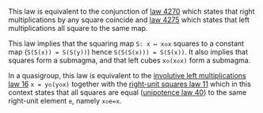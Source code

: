 This law is equivalent to the conjunction of [law 4270](https://teorth.github.io/equational_theories/implications/?4270) which states that right multiplications by any square coincide and [law 4275](https://teorth.github.io/equational_theories/implications/?4275) which states that left multiplications all square to the same map.

This law implies that the squaring map `S: x ↦ x◇x` squares to a constant map (`S(S(x)) = S(S(y))`) hence  `S(S(S(x))) = S(S(x))`.  It also implies that squares form a submagma, and that left cubes `x◇(x◇x)` form a submagma.

In a quasigroup, this law is equivalent to the [involutive left multiplications law 16](https://teorth.github.io/equational_theories/implications/?16) `x = y◇(y◇x)` together with the [right-unit squares law 11](https://teorth.github.io/equational_theories/implications/?11) which in this context states that all squares are equal ([unipotence law 40](https://teorth.github.io/equational_theories/implications/?40)) to the same right-unit element `e`, namely `x◇e=x`.
